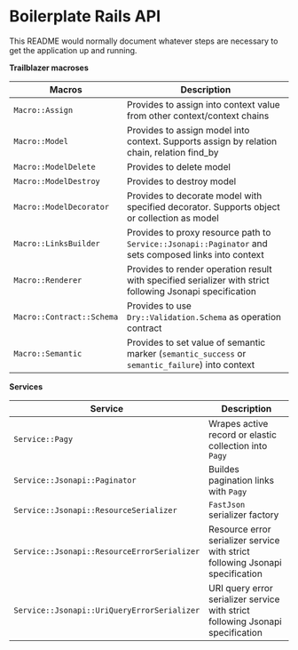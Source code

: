 # Boilerplate Rails API

This README would normally document whatever steps are necessary to get the application up and running.

**Trailblazer macroses**

| Macros | Description |
| --- | --- |
| ```Macro::Assign``` | Provides to assign into context value from other context/context chains |
| ```Macro::Model``` | Provides to assign model into context. Supports assign by relation chain, relation find_by|
| ```Macro::ModelDelete``` | Provides to delete model |
| ```Macro::ModelDestroy``` | Provides to destroy model |
| ```Macro::ModelDecorator``` | Provides to decorate model with specified decorator. Supports object or collection as model |
| ```Macro::LinksBuilder``` | Provides to proxy resource path to ```Service::Jsonapi::Paginator``` and sets composed links into context |
| ```Macro::Renderer``` | Provides to render operation result with specified serializer with strict following Jsonapi specification |
| ```Macro::Contract::Schema``` | Provides to use ```Dry::Validation.Schema``` as operation contract |
| ```Macro::Semantic``` | Provides to set value of semantic marker (```semantic_success``` or ```semantic_failure```) into context |

**Services**

| Service | Description |
| --- | --- |
| ```Service::Pagy``` | Wrapes active record or elastic collection into ```Pagy``` |
| ```Service::Jsonapi::Paginator``` | Buildes pagination links with ```Pagy``` |
| ```Service::Jsonapi::ResourceSerializer``` | ```FastJson``` serializer factory |
| ```Service::Jsonapi::ResourceErrorSerializer``` | Resource error serializer service with strict following Jsonapi specification |
| ```Service::Jsonapi::UriQueryErrorSerializer``` | URI query error serializer service with strict following Jsonapi specification |
